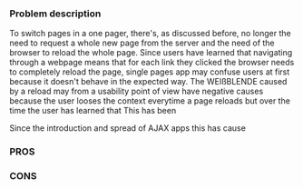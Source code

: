 ### Problem description

To switch pages in a one pager, there's, as discussed before, no longer the need to request a whole new page from the server and the need of the browser to reload the whole page. Since users have learned that navigating through a webpage means that for each link they clicked the browser needs to completely reload the page, single pages app may confuse users at first because it doesn't behave in the expected way. 
The WEIßBLENDE caused by a reload may from a usability point of view have negative causes because the user looses the context everytime a page reloads but over the time the user has learned that 
This has been 

Since the introduction and spread of AJAX apps this has cause

### PROS

### CONS